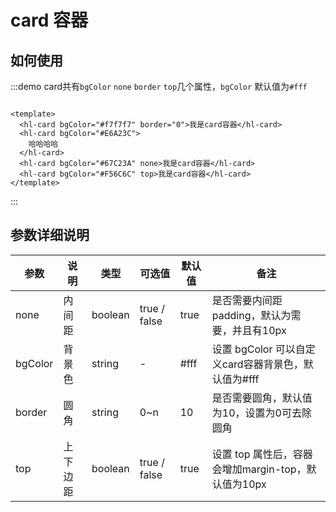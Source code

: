 <!--
 * @Descripttion: your project
 * @version: 1.0
 * @Author: hongweixun
 * @Date: 2022-10-22 09:35:55
 * @LastEditors: hongweixun
 * @LastEditTime: 2022-10-26 14:14:58
-->
# card 容器

## 如何使用

:::demo card共有`bgColor` `none` `border` `top`几个属性，`bgColor` 默认值为`#fff`

```vue

<template>
  <hl-card bgColor="#f7f7f7" border="0">我是card容器</hl-card>
  <hl-card bgColor="#E6A23C">
    哈哈哈哈
  </hl-card>
  <hl-card bgColor="#67C23A" none>我是card容器</hl-card>
  <hl-card bgColor="#F56C6C" top>我是card容器</hl-card>
</template>

```

:::

## 参数详细说明

| 参数    | 说明   | 类型    | 可选值                                             | 默认值  | 备注  |
| ------- | ------ | ------- | -------------------------------------------------- | ------- | ------- |
| none    | 内间距   | boolean  | true / false                               | true | 是否需要内间距 padding，默认为需要，并且有10px |
| bgColor    | 背景色   | string  | -                                  | #fff | 设置 bgColor 可以自定义card容器背景色，默认值为#fff |
| border | 圆角 | string | 0~n                                                 | 10   | 是否需要圆角，默认值为10，设置为0可去除圆角 |
| top    | 上下边距   | boolean  | true / false                              | true | 设置 top 属性后，容器会增加margin-top，默认值为10px |
